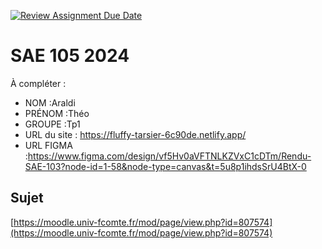 [![Review Assignment Due Date](https://classroom.github.com/assets/deadline-readme-button-22041afd0340ce965d47ae6ef1cefeee28c7c493a6346c4f15d667ab976d596c.svg)](https://classroom.github.com/a/DNce7fkr)
# SAE 105 2024

À compléter :

- NOM :Araldi
- PRÉNOM :Théo
- GROUPE :Tp1
- URL du site : https://fluffy-tarsier-6c90de.netlify.app/
- URL FIGMA :https://www.figma.com/design/vf5Hv0aVFTNLKZVxC1cDTm/Rendu-SAE-103?node-id=1-58&node-type=canvas&t=5u8p1ihdsSrU4BtX-0

## Sujet

[https://moodle.univ-fcomte.fr/mod/page/view.php?id=807574](https://moodle.univ-fcomte.fr/mod/page/view.php?id=807574)
